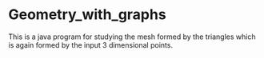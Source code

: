 # Geometry_with_graphs
This is a java program for studying the mesh formed by the triangles which is again formed by the input 3 dimensional points.
